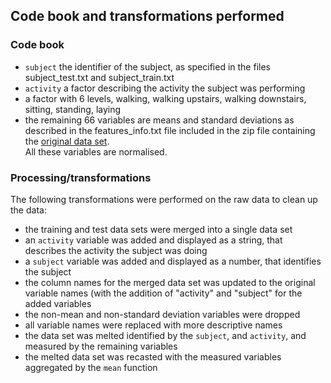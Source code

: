 ## Code book and transformations performed
### Code book
- ```subject``` the identifier of the subject, as specified in the files subject_test.txt and subject_train.txt
- ```activity``` a factor describing the activity the subject was performing
 - a factor with 6 levels, walking, walking upstairs, walking downstairs, sitting, standing, laying
- the remaining 66 variables are means and standard deviations as described in the features_info.txt file included
  in the zip file containing the [original data set](http://archive.ics.uci.edu/ml/machine-learning-databases/00240/UCI%20HAR%20Dataset.zip).  
  All these variables are normalised.
 

### Processing/transformations
The following transformations were performed on the raw data to clean up the data:
 - the training and test data sets were merged into a single data set
 - an ```activity``` variable was added and displayed as a string, that describes the activity the subject was doing
 - a ```subject``` variable was added and displayed as a number, that identifies the subject
 - the column names for the merged data set was updated to the original variable names (with the addition of "activity" and "subject" for the added variables
 - the non-mean and non-standard deviation variables were dropped
 - all variable names were replaced with more descriptive names
 - the data set was melted identified by the ```subject```, and ```activity```, and measured by the remaining variables
 - the melted data set was recasted with the measured variables aggregated by the ```mean``` function

